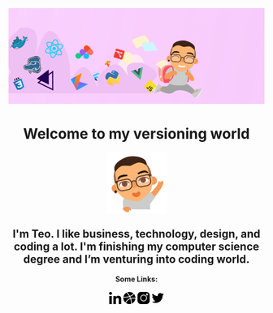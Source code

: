 <p align="center">
  <img src="https://raw.githubusercontent.com/quaresmateo/quaresmateo/master/images/cover-gh.png" >
</p>

<h1 align="center" > Welcome to my versioning world </h1>

<p align="center">
  <img align="center" src="https://raw.githubusercontent.com/quaresmateo/quaresmateo/master/images/teo-ola.png" >
</p>

<h2 align="center" >
  I'm Teo. I like business, technology, design, and coding a lot. I'm finishing my computer science degree and I’m venturing into coding world.
</h2>

<p align="center">
  <b>Some Links:</b>
  <br>
  <br>
  <a href="https://www.linkedin.com/in/teoian-quaresma-2b909b142/"><img src="https://raw.githubusercontent.com/quaresmateo/quaresmateo/master/images/linkedin-filled.png" ></a> 
  <a href="https://dribbble.com/quaresmateo"><img src="https://raw.githubusercontent.com/quaresmateo/quaresmateo/master/images/basquetebol.png" ></a> 
  <a href="https://instagram.com/quaresmateo"><img src="https://raw.githubusercontent.com/quaresmateo/quaresmateo/master/images/instagram-filled.png" ></a> 
  <a href="https://twitter.com/quaresmateo"><img src="https://raw.githubusercontent.com/quaresmateo/quaresmateo/master/images/twitter.png" ></a> 
  <br><br>
</p>

